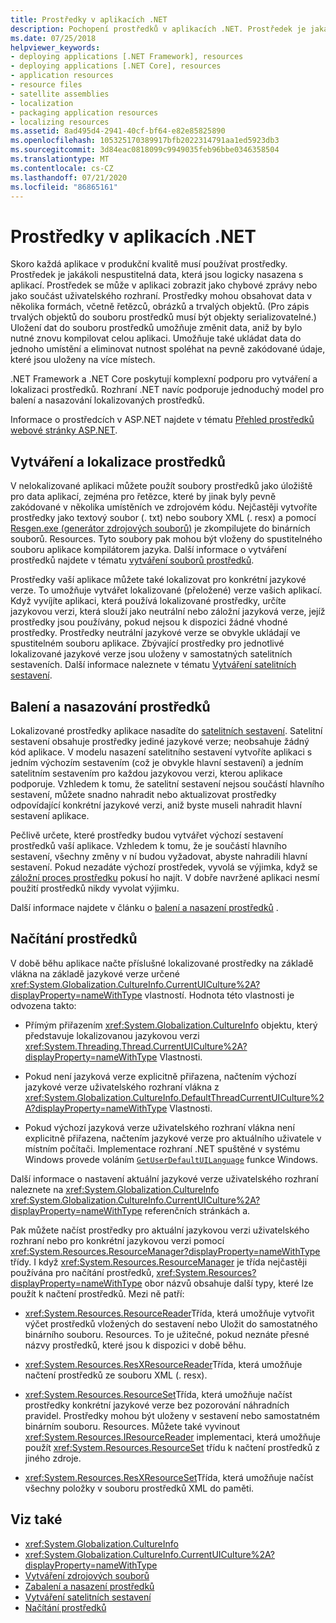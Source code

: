 ```yaml
---
title: Prostředky v aplikacích .NET
description: Pochopení prostředků v aplikacích .NET. Prostředek je jakákoli nespustitelná data, která jsou logicky nasazena s aplikací.
ms.date: 07/25/2018
helpviewer_keywords:
- deploying applications [.NET Framework], resources
- deploying applications [.NET Core], resources
- application resources
- resource files
- satellite assemblies
- localization
- packaging application resources
- localizing resources
ms.assetid: 8ad495d4-2941-40cf-bf64-e82e85825890
ms.openlocfilehash: 105325170389917bfb2022314791aa1ed5923db3
ms.sourcegitcommit: 3d84eac0818099c9949035feb96bbe0346358504
ms.translationtype: MT
ms.contentlocale: cs-CZ
ms.lasthandoff: 07/21/2020
ms.locfileid: "86865161"
---
```

# <a name="resources-in-net-apps"></a>Prostředky v aplikacích .NET

Skoro každá aplikace v produkční kvalitě musí používat prostředky. Prostředek je jakákoli nespustitelná data, která jsou logicky nasazena s aplikací. Prostředek se může v aplikaci zobrazit jako chybové zprávy nebo jako součást uživatelského rozhraní. Prostředky mohou obsahovat data v několika formách, včetně řetězců, obrázků a trvalých objektů. (Pro zápis trvalých objektů do souboru prostředků musí být objekty serializovatelné.) Uložení dat do souboru prostředků umožňuje změnit data, aniž by bylo nutné znovu kompilovat celou aplikaci. Umožňuje také ukládat data do jednoho umístění a eliminovat nutnost spoléhat na pevně zakódované údaje, které jsou uloženy na více místech.

.NET Framework a .NET Core poskytují komplexní podporu pro vytváření a lokalizaci prostředků. Rozhraní .NET navíc podporuje jednoduchý model pro balení a nasazování lokalizovaných prostředků.

Informace o prostředcích v ASP.NET najdete v tématu [Přehled prostředků webové stránky ASP.NET](https://docs.microsoft.com/previous-versions/aspnet/ms227427(v=vs.100)).

## <a name="create-and-localize-resources"></a>Vytváření a lokalizace prostředků

V nelokalizované aplikaci můžete použít soubory prostředků jako úložiště pro data aplikací, zejména pro řetězce, které by jinak byly pevně zakódované v několika umístěních ve zdrojovém kódu. Nejčastěji vytvoříte prostředky jako textový soubor (. txt) nebo soubory XML (. resx) a pomocí [Resgen.exe (generátor zdrojových souborů)](../tools/resgen-exe-resource-file-generator.md) je zkompilujete do binárních souborů. Resources. Tyto soubory pak mohou být vloženy do spustitelného souboru aplikace kompilátorem jazyka. Další informace o vytváření prostředků najdete v tématu [vytváření souborů prostředků](creating-resource-files-for-desktop-apps.md).

Prostředky vaší aplikace můžete také lokalizovat pro konkrétní jazykové verze. To umožňuje vytvářet lokalizované (přeložené) verze vašich aplikací. Když vyvíjíte aplikaci, která používá lokalizované prostředky, určíte jazykovou verzi, která slouží jako neutrální nebo záložní jazyková verze, jejíž prostředky jsou používány, pokud nejsou k dispozici žádné vhodné prostředky. Prostředky neutrální jazykové verze se obvykle ukládají ve spustitelném souboru aplikace. Zbývající prostředky pro jednotlivé lokalizované jazykové verze jsou uloženy v samostatných satelitních sestaveních. Další informace naleznete v tématu [Vytváření satelitních sestavení](creating-satellite-assemblies-for-desktop-apps.md).

## <a name="package-and-deploy-resources"></a>Balení a nasazování prostředků

Lokalizované prostředky aplikace nasadíte do [satelitních sestavení](packaging-and-deploying-resources-in-desktop-apps.md). Satelitní sestavení obsahuje prostředky jediné jazykové verze; neobsahuje žádný kód aplikace. V modelu nasazení satelitního sestavení vytvoříte aplikaci s jedním výchozím sestavením (což je obvykle hlavní sestavení) a jedním satelitním sestavením pro každou jazykovou verzi, kterou aplikace podporuje. Vzhledem k tomu, že satelitní sestavení nejsou součástí hlavního sestavení, můžete snadno nahradit nebo aktualizovat prostředky odpovídající konkrétní jazykové verzi, aniž byste museli nahradit hlavní sestavení aplikace.

Pečlivě určete, které prostředky budou vytvářet výchozí sestavení prostředků vaší aplikace. Vzhledem k tomu, že je součástí hlavního sestavení, všechny změny v ní budou vyžadovat, abyste nahradili hlavní sestavení. Pokud nezadáte výchozí prostředek, vyvolá se výjimka, když se [záložní proces prostředku](packaging-and-deploying-resources-in-desktop-apps.md) pokusí ho najít. V dobře navržené aplikaci nesmí použití prostředků nikdy vyvolat výjimku.

Další informace najdete v článku o [balení a nasazení prostředků](packaging-and-deploying-resources-in-desktop-apps.md) .

## <a name="retrieve-resources"></a>Načítání prostředků

V době běhu aplikace načte příslušné lokalizované prostředky na základě vlákna na základě jazykové verze určené <xref:System.Globalization.CultureInfo.CurrentUICulture%2A?displayProperty=nameWithType> vlastností. Hodnota této vlastnosti je odvozena takto:

- Přímým přiřazením <xref:System.Globalization.CultureInfo> objektu, který představuje lokalizovanou jazykovou verzi <xref:System.Threading.Thread.CurrentUICulture%2A?displayProperty=nameWithType> Vlastnosti.

- Pokud není jazyková verze explicitně přiřazena, načtením výchozí jazykové verze uživatelského rozhraní vlákna z <xref:System.Globalization.CultureInfo.DefaultThreadCurrentUICulture%2A?displayProperty=nameWithType> Vlastnosti.

- Pokud výchozí jazyková verze uživatelského rozhraní vlákna není explicitně přiřazena, načtením jazykové verze pro aktuálního uživatele v místním počítači. Implementace rozhraní .NET spuštěné v systému Windows provede voláním [`GetUserDefaultUILanguage`](/windows/desktop/api/winnls/nf-winnls-getuserdefaultuilanguage) funkce Windows.

Další informace o nastavení aktuální jazykové verze uživatelského rozhraní naleznete na <xref:System.Globalization.CultureInfo> <xref:System.Globalization.CultureInfo.CurrentUICulture%2A?displayProperty=nameWithType> referenčních stránkách a.

Pak můžete načíst prostředky pro aktuální jazykovou verzi uživatelského rozhraní nebo pro konkrétní jazykovou verzi pomocí <xref:System.Resources.ResourceManager?displayProperty=nameWithType> třídy. I když <xref:System.Resources.ResourceManager> je třída nejčastěji používána pro načítání prostředků, <xref:System.Resources?displayProperty=nameWithType> obor názvů obsahuje další typy, které lze použít k načtení prostředků. Mezi ně patří:

- <xref:System.Resources.ResourceReader>Třída, která umožňuje vytvořit výčet prostředků vložených do sestavení nebo Uložit do samostatného binárního souboru. Resources. To je užitečné, pokud neznáte přesné názvy prostředků, které jsou k dispozici v době běhu.

- <xref:System.Resources.ResXResourceReader>Třída, která umožňuje načtení prostředků ze souboru XML (. resx).

- <xref:System.Resources.ResourceSet>Třída, která umožňuje načíst prostředky konkrétní jazykové verze bez pozorování náhradních pravidel. Prostředky mohou být uloženy v sestavení nebo samostatném binárním souboru. Resources. Můžete také vyvinout <xref:System.Resources.IResourceReader> implementaci, která umožňuje použít <xref:System.Resources.ResourceSet> třídu k načtení prostředků z jiného zdroje.

- <xref:System.Resources.ResXResourceSet>Třída, která umožňuje načíst všechny položky v souboru prostředků XML do paměti.

## <a name="see-also"></a>Viz také

- <xref:System.Globalization.CultureInfo>
- <xref:System.Globalization.CultureInfo.CurrentUICulture%2A?displayProperty=nameWithType>
- [Vytváření zdrojových souborů](creating-resource-files-for-desktop-apps.md)
- [Zabalení a nasazení prostředků](packaging-and-deploying-resources-in-desktop-apps.md)
- [Vytváření satelitních sestavení](creating-satellite-assemblies-for-desktop-apps.md)
- [Načítání prostředků](retrieving-resources-in-desktop-apps.md)
